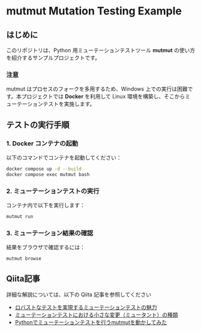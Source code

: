 # mutmut Mutation Testing Example

## はじめに
このリポジトリは、Python 用ミューテーションテストツール **mutmut** の使い方を紹介するサンプルプロジェクトです。

### 注意
mutmut はプロセスのフォークを多用するため、Windows 上での実行は困難です。本プロジェクトでは **Docker** を利用して Linux 環境を構築し、そこからミューテーションテストを実施します。

## テストの実行手順
### 1. Docker コンテナの起動
以下のコマンドでコンテナを起動してください：
```bash
docker compose up -d --build
docker compose exec mutmut bash
```

### 2. ミューテーションテストの実行
コンテナ内で以下を実行します：
```bash
mutmut run
```

### 3. ミューテーション結果の確認
結果をブラウザで確認するには：
```bash
mutmut browse
```


## Qiita記事
詳細な解説については、以下の Qiita 記事を参照してください

- [ロバストなテストを実現するミューテーションテストの魅力](https://qiita.com/ymori1212/items/4077440b6eac882d0f7a)
- [ミューテーションテストにおける小さな変更（ミュータント）の種類](https://qiita.com/ymori1212/items/f806fe7e1bf76dcb89e1)
- [Pythonでミューテーションテストを行うmutmutを動かしてみた](https://qiita.com/ymori1212/items/8c85f44c324a69b7ac0f)

